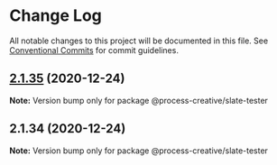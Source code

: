 # Change Log

All notable changes to this project will be documented in this file.
See [Conventional Commits](https://conventionalcommits.org) for commit guidelines.

## [2.1.35](https://github.com/Process-Creative/slate/compare/v2.1.34...v2.1.35) (2020-12-24)

**Note:** Version bump only for package @process-creative/slate-tester





## 2.1.34 (2020-12-24)

**Note:** Version bump only for package @process-creative/slate-tester
